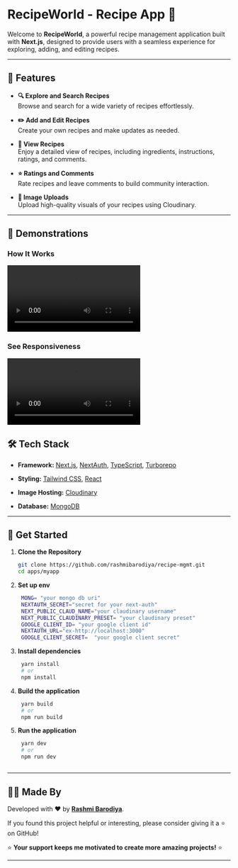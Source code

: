 # RecipeWorld - Recipe App 🍴  

Welcome to **RecipeWorld**, a powerful recipe management application built with **Next.js**, designed to provide users with a seamless experience for exploring, adding, and editing recipes.  

<!-- <div align="center">  
<img src="https://via.placeholder.com/800x400.png?text=RecipeWorld+Banner" alt="RecipeWorld Banner" width="80%"/>  
</div>   -->

---

## 🌟 Features  

- **🔍 Explore and Search Recipes**  
  Browse and search for a wide variety of recipes effortlessly.  

- **✏️ Add and Edit Recipes**  
  Create your own recipes and make updates as needed.  

- **📖 View Recipes**  
  Enjoy a detailed view of recipes, including ingredients, instructions, ratings, and comments.  

- **⭐ Ratings and Comments**  
  Rate recipes and leave comments to build community interaction.  

- **📸 Image Uploads**  
  Upload high-quality visuals of your recipes using Cloudinary.  

---

## 🎥 Demonstrations  
### How It Works  
![How It Works](https://raw.githubusercontent.com/rashmibarodiya/recipe-mgmt/main/apps/myapp/public/video/RecipeWorld.mp4)

### See Responsiveness  
![See Responsiveness](https://raw.githubusercontent.com/rashmibarodiya/recipe-mgmt/main/apps/myapp/public/video/RecipeWorldResponsive2.mp4)

## 🛠️ Tech Stack  

- **Framework:** [Next.js](https://nextjs.org/), [NextAuth](https://next-auth.js.org/), [TypeScript](https://www.typescriptlang.org/), [Turborepo](https://turbo.build/repo)  

- **Styling:** [Tailwind CSS](https://tailwindcss.com/), [React](https://reactjs.org/)  
- **Image Hosting:** [Cloudinary](https://cloudinary.com/)  
- **Database:** [MongoDB](https://www.mongodb.com/)  

---

## 🚀 Get Started  

1. **Clone the Repository**  
   ```bash  
   git clone https://github.com/rashmibarodiya/recipe-mgmt.git
   cd apps/myapp

2. **Set up env** 
 
   ```bash  
    MONG= "your mongo db uri"
    NEXTAUTH_SECRET="secret for your next-auth"  
    NEXT_PUBLIC_CLAUD_NAME="your claudinary username"  
    NEXT_PUBLIC_CLAUDINARY_PRESET= "your claudinary preset"
    GOOGLE_CLIENT_ID= "your google client id"
    NEXTAUTH_URL="ex-http://localhost:3000"
    GOOGLE_CLIENT_SECRET=  "your google client secret"

3. **Install dependencies** 
 
   ```bash  
    yarn install  
    # or  
    npm install  
4. **Build the application** 
 
   ```bash  
    yarn build  
    # or  
    npm run build  

5. **Run the application** 
 
   ```bash  
    yarn dev  
    # or  
    npm run dev  



---

## 👩‍💻 Made By  

Developed with ❤️ by **[Rashmi Barodiya](https://github.com/rashmibarodiya)**.  

If you found this project helpful or interesting, please consider giving it a ⭐ on GitHub!  


   ⭐ **Your support keeps me motivated to create more amazing projects!** ⭐  


---
